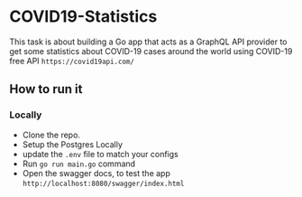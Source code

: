 # COVID19-Statistics
This task is about building a Go app that acts as a GraphQL API provider to get some
statistics about COVID-19 cases around the world using COVID-19 free API
`https://covid19api.com/`


## How to run it
### Locally 
- Clone the repo. 
- Setup the Postgres Locally 
- update the `.env` file to match your configs
- Run `go run main.go` command
- Open the swagger docs, to test the app `http://localhost:8080/swagger/index.html`

